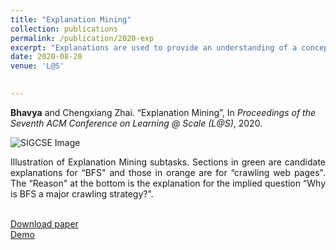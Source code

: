 ```yaml
---
title: "Explanation Mining"
collection: publications
permalink: /publication/2020-exp
excerpt: "Explanations are used to provide an understanding of a concept, procedure, or reasoning to others. Although explanations are present online ubiquitously within textbooks, discussion forums, and many more, there is no way to mine them automatically to assist learners in seeking an explanation. To address this problem, we propose the task of Explanation Mining. To mine explanations of educational concepts, we propose a baseline approach based on the Language Modeling approach of information retrieval. Preliminary results suggest that incorporating knowledge from a model trained on the ELI5 (Explain Like I'm Five) dataset in the form of a document prior helps increase the performance of a standard retrieval model. This is encouraging because our method requires minimal in-domain supervision, as a result, it can be deployed for multiple online courses. We also suggest some interesting future work in the computational analysis of explanations." 
date: 2020-08-20
venue: 'L@S'
 

---
```

<b>Bhavya</b> and Chengxiang Zhai. “Explanation Mining”, In <i>Proceedings of the Seventh ACM Conference on Learning @ Scale (L@S)</i>, 2020.

![SIGCSE Image](http://bhaavya.github.io/images/exp.png) <!-- .element height="50px" width="50px" -->

<div style="text-align: justify"> Illustration of Explanation Mining subtasks. Sections in green
are candidate explanations for “BFS" and those in orange are for “crawling web pages". The “Reason" at the bottom is the explanation for the
implied question “Why is BFS a major crawling strategy?". <br><br>
</div>

[Download paper<br>](https://bhaavya.github.io/files/exp.pdf)
[Demo](http://timan102.cs.illinois.edu/explanation//next_slide/cs-410/0/cs-410----01_orientation----01_orientation-information----01_course-introduction-video_410DSO-intro.txt----slide0.pdf)
  



